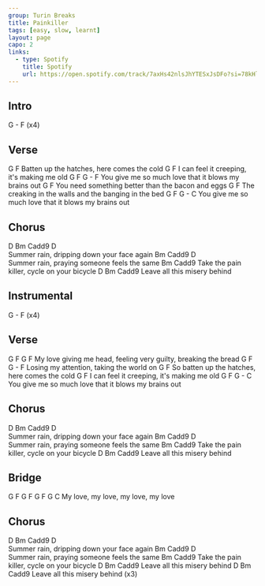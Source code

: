 ```yaml
---
group: Turin Breaks
title: Painkiller
tags: [easy, slow, learnt]
layout: page
capo: 2
links:
  - type: Spotify
    title: Spotify
    url: https://open.spotify.com/track/7axHs42nlsJhYTESxJsDFo?si=78kHlI6-QXut-V_HxIj1rw
---
```


## Intro

G - F (x4)

## Verse

G                          F
Batten up the hatches, here comes the cold
G                          F
I can feel it creeping, it's making me old
G                          F                        G - F
You give me so much love that it blows my brains out
G                          F
You need something better than the bacon and eggs
G                          F
The creaking in the walls and the banging in the bed
G                          F                        G - C
You give me so much love that it blows my brains out

## Chorus

D       Bm   Cadd9                        D  
 Summer rain, dripping down your face again
        Bm   Cadd9                        D  
 Summer rain, praying someone feels the same
          Bm           Cadd9
 Take the pain killer, cycle on your bicycle
D                 Bm    Cadd9
Leave all this misery behind

## Instrumental

G - F (x4)

## Verse

G         F             G                        F
My love giving me head, feeling very guilty, breaking the bread
G                          F            G - F
Losing my attention, taking the world on
G                          F
So batten up the hatches, here comes the cold
G                          F
I can feel it creeping, it's making me old
G                          F                        G - C
You give me so much love that it blows my brains out

## Chorus

D       Bm   Cadd9                        D  
 Summer rain, dripping down your face again
        Bm   Cadd9                        D  
 Summer rain, praying someone feels the same
          Bm           Cadd9
 Take the pain killer, cycle on your bicycle
D                 Bm    Cadd9
Leave all this misery behind

## Bridge

G      F G      F G      F G      C
My love, my love, my love, my love

## Chorus

D       Bm   Cadd9                        D  
 Summer rain, dripping down your face again
        Bm   Cadd9                        D  
 Summer rain, praying someone feels the same
          Bm           Cadd9
 Take the pain killer, cycle on your bicycle
D                 Bm    Cadd9
Leave all this misery behind
D                 Bm    Cadd9
Leave all this misery behind    (x3)
